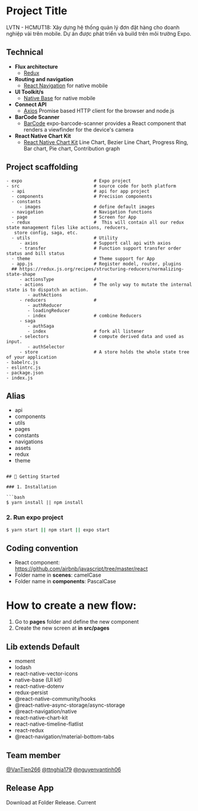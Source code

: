 # Project Title

LVTN - HCMUT18: Xây dựng hệ thống quản lý đơn đặt hàng cho doanh nghiệp vải trên mobile.
Dự án được phát triển và build trên môi trường Expo.
## Technical

- **Flux architecture**
  - [Redux](https://redux.js.org/docs/introduction/)
- **Routing and navigation**
  - [React Navigation](https://github.com/react-navigation/react-navigation) for native mobile
- **UI Toolkit/s**
  - [Native Base](https://nativebase.io/) for native mobile
- **Connect API**
  - [Axios](https://github.com/axios/axios) Promise based HTTP client for the browser and node.js
- **BarCode Scanner**
  - [BarCode](https://docs.expo.dev/versions/latest/sdk/bar-code-scanner/) expo-barcode-scanner provides a React component that renders a viewfinder for the device's camera
- **React Native Chart Kit**
  - [React Native Chart Kit](https://www.npmjs.com/package/react-native-chart-kit) Line Chart, Bezier Line Chart, Progress Ring, Bar chart, Pie chart, Contribution graph
## Project scaffolding
```
- expo                           # Expo project
- src                            # source code for both platform
  - api                          # api for app project
  - components                   # Precision components
  - constants
     - images                    # define default images
  - navigation                   # Navigation functions
  - page                         # Screen for App
  - redux                        #  This will contain all our redux state management files like actions, reducers,
   store config, saga, etc.
  - utils                        # Utility
     - axios                     # Support call api with axios
     - transfer                  # Function support transfer order status and bill status
  - theme                        # Theme support for App
  - app.js                       # Register model, router, plugins  
  ## https://redux.js.org/recipes/structuring-reducers/normalizing-state-shape
     - actionsType               #
     - actions                   # The only way to mutate the internal state is to dispatch an action.
        - authActions
     - reducers                  #
        - authReducer
        - loadingReducer
        - index                  # combine Reducers
     - saga
        - authSaga
        - index                  # fork all listener
     - selectors                 # compute derived data and used as input.
        - authSelector
     - store                     # A store holds the whole state tree of your application
- babelrc.js
- eslintrc.js
- package.json
- index.js
```

## Alias
- api
- components
- utils
- pages
- constants
- navigations
- assets
- redux
- theme
```

## 🚀 Getting Started

### 1. Installation

```bash
$ yarn install || npm install
```
### 2. Run expo project

```sh
$ yarn start || npm start || expo start
```

## Coding convention

- React component: https://github.com/airbnb/javascript/tree/master/react
- Folder name in **scenes**: camelCase
- Folder name in **components**: PascalCase

# How to create a new flow:

1. Go to **pages** folder and define the new component
3. Create the new screen at **in src/pages**

## Lib extends Default

- moment
- lodash
- react-native-vector-icons
- native-base (UI kit)
- react-native-dotenv
- redux-persist
- @react-native-community/hooks
- @react-native-async-storage/async-storage
- @react-navigation/native
- react-native-chart-kit
- react-native-timeline-flatlist
- react-redux
- @react-navigation/material-bottom-tabs
## Team member

[@VanTien266](https://github.com/VanTien266)
[@ttnghia179](https://github.com/ttnghia179)
[@nguyenvantinh06](https://github.com/nguyenvantinh06)

## Release App

Download at Folder Release. Current 